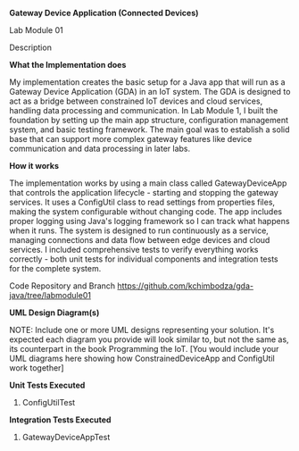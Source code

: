 **Gateway Device Application (Connected Devices)**

Lab Module 01

Description

**What the Implementation does**

My implementation creates the basic setup for a Java app that will run as a Gateway Device Application (GDA) in an IoT system. The GDA is designed to act as a bridge between constrained IoT devices and cloud services, handling data processing and communication. In Lab Module 1, I built the foundation by setting up the main app structure, configuration management system, and basic testing framework. The main goal was to establish a solid base that can support more complex gateway features like device communication and data processing in later labs.

**How it works**

The implementation works by using a main class called GatewayDeviceApp that controls the application lifecycle - starting and stopping the gateway services. It uses a ConfigUtil class to read settings from properties files, making the system configurable without changing code. The app includes proper logging using Java's logging framework so I can track what happens when it runs. The system is designed to run continuously as a service, managing connections and data flow between edge devices and cloud services. I included comprehensive tests to verify everything works correctly - both unit tests for individual components and integration tests for the complete system.

Code Repository and Branch
https://github.com/kchimbodza/gda-java/tree/labmodule01

**UML Design Diagram(s)**

NOTE: Include one or more UML designs representing your solution. It's expected each diagram you provide will look similar to, but not the same as, its counterpart in the book Programming the IoT.
[You would include your UML diagrams here showing how ConstrainedDeviceApp and ConfigUtil work together]

**Unit Tests Executed**

1. ConfigUtilTest

**Integration Tests Executed**

1. GatewayDeviceAppTest
